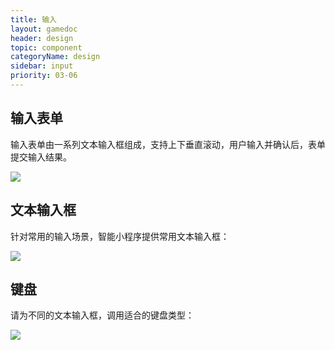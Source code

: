 ```yaml
---
title: 输入
layout: gamedoc
header: design
topic: component
categoryName: design
sidebar: input
priority: 03-06
---
```

## 输入表单
输入表单由一系列文本输入框组成，支持上下垂直滚动，用户输入并确认后，表单提交输入结果。
<div class="m-doc-custom-examples">
	<div class="m-doc-custom-examples-correct ">
		<img src="/img/game/design/component/input/1.png">
	</div>
</div>


## 文本输入框
针对常用的输入场景，智能小程序提供常用文本输入框：
<div class="m-doc-custom-examples">
	<div class="m-doc-custom-examples-correct ">
		<img src="/img/game/design/component/input/2.png">
	</div>
</div>

## 键盘
请为不同的文本输入框，调用适合的键盘类型：
<div class="m-doc-custom-examples">
	<div class="m-doc-custom-examples-correct ">
		<img src="/img/game/design/component/input/3.png">
	</div>
</div>